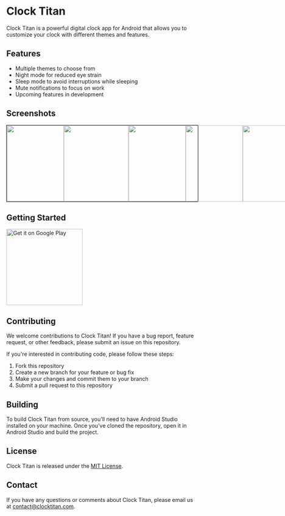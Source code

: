 
# Clock Titan

Clock Titan is a powerful digital clock app for Android that allows you to customize your clock with different themes and features.

## Features

- Multiple themes to choose from
- Night mode for reduced eye strain
- Sleep mode to avoid interruptions while sleeping
- Mute notifications to focus on work
- Upcoming features in development

## Screenshots
<div style="
   display: flex;
  justify-content: space-between;
  align-items: center;
 border: 1px solid black;
  ">
  
   <img src="https://user-images.githubusercontent.com/89797141/233844628-cc520672-c323-4eba-9557-8e28b5731b47.png" style="width: 150px; height: 200px;">
  
   <img src="https://user-images.githubusercontent.com/89797141/233846989-91c2c95d-96be-46c5-9944-5a2437acdbd5.png" style="width: 170px; height: 200px;">
  
  <img src="https://user-images.githubusercontent.com/89797141/233844600-f7d20845-b888-4cb9-91f4-6e40523a3d0b.png" style="width: 150px; height: 200px;">

  <img src="https://user-images.githubusercontent.com/89797141/233844613-cd58183d-362a-446d-b058-2db383f8ba70.png" style="width: 150px; height: 200px;">
  
  
   <img src="https://user-images.githubusercontent.com/89797141/233844639-f34ed35d-5db6-40d5-bf98-8987a3023945.png" style="width: 300px; height: 200px;">

</div>





 ## Getting Started
 
<a href="https://play.google.com/store/apps/details?id=com.vagabon.digital.clock.com"><img src="https://play.google.com/intl/en_us/badges/images/generic/en_badge_web_generic.png" alt="Get it on Google Play" width="200"/></a>


## Contributing

We welcome contributions to Clock Titan! If you have a bug report, feature request, or other feedback, please submit an issue on this repository.

If you're interested in contributing code, please follow these steps:

1. Fork this repository
2. Create a new branch for your feature or bug fix
3. Make your changes and commit them to your branch
4. Submit a pull request to this repository

## Building

To build Clock Titan from source, you'll need to have Android Studio installed on your machine. Once you've cloned the repository, open it in Android Studio and build the project.

## License

Clock Titan is released under the [MIT License](https://github.com/vagabon-09/Digital_Clock/blob/9c45ac5124722590bcfc9d8450ada01debee8e99/LICENSE).

## Contact

If you have any questions or comments about Clock Titan, please email us at [contact@clocktitan.com](mailto:rajeshbhadra62@gmail.com).
